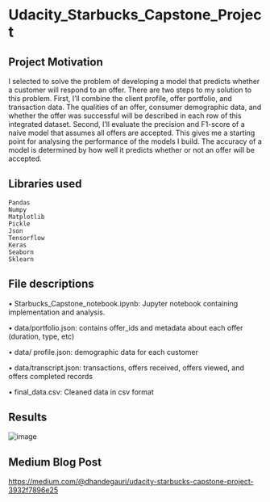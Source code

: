 # Udacity_Starbucks_Capstone_Project

## Project Motivation

I selected to solve the problem of developing a model that predicts whether a customer will respond to an offer. There are two steps to my solution to this problem. First, I’ll combine the client profile, offer portfolio, and transaction data. The qualities of an offer, consumer demographic data, and whether the offer was successful will be described in each row of this integrated dataset. Second, I’ll evaluate the precision and F1-score of a naive model that assumes all offers are accepted. This gives me a starting point for analysing the performance of the models I build. The accuracy of a model is determined by how well it predicts whether or not an offer will be accepted.

## Libraries used
```
Pandas
Numpy
Matplotlib
Pickle
Json
Tensorflow
Keras
Seaborn
Sklearn 
```

## File descriptions

  •	Starbucks_Capstone_notebook.ipynb: Jupyter notebook containing implementation and analysis.
  
  •	data/portfolio.json: contains offer_ids and metadata about each offer (duration, type, etc)
  
  •	data/ profile.json: demographic data for each customer
  
  •	data/transcript.json: transactions, offers received, offers viewed, and offers completed records
  
  •	final_data.csv: Cleaned data in csv format
  
 ## Results
 
 ![image](https://user-images.githubusercontent.com/32384360/136707458-10b6dd87-1f52-439d-aeab-013b6e0fc74e.png)


## Medium Blog Post 

https://medium.com/@dhandegauri/udacity-starbucks-capstone-project-3932f7896e25
